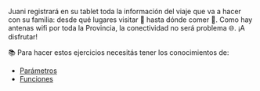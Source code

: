 Juani registrará en su tablet toda la información del viaje que va a hacer con su familia: desde qué lugares visitar :round_pushpin: hasta dónde comer :fork_and_knife:. Como hay antenas wifi por toda la Provincia, la conectividad no será problema :globe_with_meridians:. ¡A disfrutar!

:books: Para hacer estos ejercicios necesitás tener los conocimientos de:

* [Parámetros](https://mumuki.io/primaria.sanluis/chapters/295-sobre-gustos-no-hay-parametros)
* [Funciones](https://mumuki.io/primaria.sanluis/chapters/296-un-mar-de-funciones)
